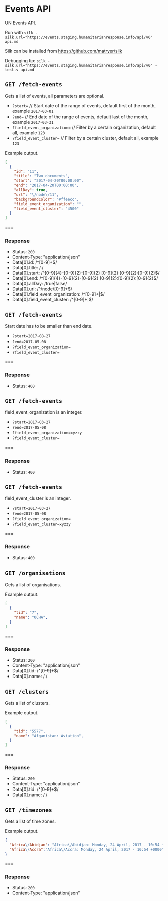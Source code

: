 # Events API

UN Events API.

Run with `silk -silk.url="https://events.staging.humanitarianresponse.info/api/v0" api.md`

Silk can be installed from https://github.com/matryer/silk

Debugging tip: `silk -silk.url="https://events.staging.humanitarianresponse.info/api/v0" -test.v api.md`

## `GET /fetch-events`

Gets a list of events, all parameters are optional.

  * `?start=` // Start date of the range of events, default first of the month, example `2017-03-01`
  * `?end=` // End date of the range of events, default last of the month, example `2017-03-31`
  * `?field_event_organization=` // Filter by a certain organization, default all, example `123`
  * `?field_event_cluster=` // Filter by a certain cluster, default all, example `123`

Example output.

```json
[
  {
    "id": "11",
    "title": "Two documents",
    "start": "2017-04-20T00:00:00",
    "end": "2017-04-20T00:00:00",
    "allDay": true,
    "url": "\/node\/11",
    "backgroundColor": "#ffeecc",
    "field_event_organization": "",
    "field_event_cluster": "4500"
  }
]
```

===

### Response

* Status: `200`
* Content-Type: "application/json"
* Data[0].id: /^[0-9]+$/
* Data[0].title: /./
* Data[0].start: /^[0-9]{4}-[0-9]{2}-[0-9]{2} [0-9]{2}:[0-9]{2}:[0-9]{2}$/
* Data[0].end: /^[0-9]{4}-[0-9]{2}-[0-9]{2} [0-9]{2}:[0-9]{2}:[0-9]{2}$/
* Data[0].allDay: /true|false/
* Data[0].url: /^\/node\/[0-9]+$/
* Data[0].field_event_organization: /^[0-9]+|$/
* Data[0].field_event_cluster: /^[0-9]+|$/


## `GET /fetch-events`

Start date has to be smaller than end date.

  * `?start=2017-08-27`
  * `?end=2017-05-08`
  * `?field_event_organization=`
  * `?field_event_cluster=`

===

### Response

* Status: `400`

## `GET /fetch-events`

field_event_organization is an integer.

  * `?start=2017-03-27`
  * `?end=2017-05-08`
  * `?field_event_organization=xyzzy`
  * `?field_event_cluster=`

===

### Response

* Status: `400`

## `GET /fetch-events`

field_event_cluster is an integer.

  * `?start=2017-03-27`
  * `?end=2017-05-08`
  * `?field_event_organization=`
  * `?field_event_cluster=xyzzy`

===

### Response

* Status: `400`


## `GET /organisations`

Gets a list of organisations.

Example output.

```json
[
  {
    "tid": "7",
    "name": "OCHA",
  }
]
```

===

### Response

* Status: `200`
* Content-Type: "application/json"
* Data[0].tid: /^[0-9]+$/
* Data[0].name: /./

## `GET /clusters`

Gets a list of clusters.

Example output.

```json
[
  {
    "tid": "5577",
    "name": "Afganistan: Aviation",
  }
]
```

===

### Response

* Status: `200`
* Content-Type: "application/json"
* Data[0].tid: /^[0-9]+$/
* Data[0].name: /./

## `GET /timezones`

Gets a list of time zones.

Example output.

```json
{
  "Africa\/Abidjan": "Africa\/Abidjan: Monday, 24 April, 2017 - 10:54 +0000",
  "Africa\/Accra":"Africa\/Accra: Monday, 24 April, 2017 - 10:54 +0000"
}
```

===

### Response

* Status: `200`
* Content-Type: "application/json"
